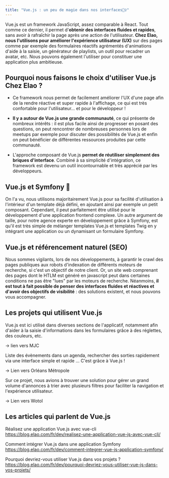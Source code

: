 ```yaml
---
title: "Vue.js : un peu de magie dans nos interfaces🧙‍♀️"
---
```


Vue.js est un framework JavaScript, assez comparable à React. Tout comme ce dernier, il permet d'**obtenir des interfaces fluides et rapides**, sans avoir à rafraîchir la page après une action de l'utilisateur. **Chez Elao, nous l'utilisons pour améliorer l'expérience utilisateur (UX)** sur des pages comme par exemple des formulaires réactifs agrémentés d'animations d'aide à la saisie, un générateur de playlists, un outil pour recadrer un avatar, etc. Nous pouvons également l'utiliser pour constituer une application plus ambitieuse. 

## Pourquoi nous faisons le choix d'utiliser Vue.js Chez Elao ? 

- Ce framework nous permet de facilement améliorer l'UX d'une page afin de la rendre réactive et super rapide à l'affichage, ce qui est très confortable pour l'utilisateur... et pour le développeur !

- **Il y a autour de Vue.js une grande communauté**, ce qui présente de nombreux intérêts : il est plus facile ainsi de progresser en posant des questions, on peut rencontrer de nombreuses personnes lors de meetups par exemple pour discuter des possibilités de Vue.js et enfin on peut bénéficier de différentes ressources produites par cette communauté. 

- L'approche composant de Vue.js **permet de réutiliser simplement des briques d'interface**. Combiné à sa simplicité d'intégration, ce framework est devenu un outil incontournable et très apprécié par les développeurs. 

## Vue.js et Symfony 🤝

On l'a vu, nous utilisons majoritairement Vue.js pour sa facilité d'utilisation à l'intérieur d'un template déjà défini, en ajoutant ainsi par exemple un petit composant. Cependant, il peut parfaitement être utilisé pour le développement d'une application frontend complexe. Un autre argument de taille, pour notre agence experte en développement grâce à Symfony, est qu'il est très simple de mélanger templates Vue.js et templates Twig en y intégrant une application ou un dynamisant un formulaire Symfony. 

## Vue.js et référencement naturel (SEO)

Nous sommes vigilants, lors de nos développements, à garantir le crawl des pages publiques aux robots d'indexation de différents moteurs de recherche, si c'est un objectif de notre client. Or, un site web comprenant des pages dont le HTLM est généré en javascript peut dans certaines conditions ne pas être "lues" par les moteurs de recherche. Néanmoins, **il est tout à fait possible de penser des interfaces fluides et réactives et d'avoir des objectifs de visibilité** : des solutions existent, et nous pouvons vous accompagner.

## Les projets qui utilisent Vue.js

Vue.js est ici utilisé dans diverses sections de l'applicatif, notamment afin d'aider à la saisie d'informations dans les formulaires grâce à des réglettes, des couleurs, etc. 

-> lien vers MJC

Liste des évènements dans un agenda, rechercher des sorties rapidement via une interface simple et rapide ... C'est grâce à Vue.js !

-> Lien vers Orléans Métropole 

Sur ce projet, nous avions à trouver une solution pour gérer un grand volume d'annonces à trier avec plusieurs filtres pour faciliter la navigation et l'expérience utilisateur.

-> Lien vers Wotol

## Les articles qui parlent de Vue.js

Réalisez une application Vue.js avec vue-cli https://blog.elao.com/fr/dev/realisez-une-application-vue-js-avec-vue-cli/

Comment intégrer Vue.js dans une application Symfony https://blog.elao.com/fr/dev/comment-integrer-vue-js-application-symfony/

Pourquoi devriez-vous utiliser Vue.js dans vos projets ? https://blog.elao.com/fr/dev/pourquoi-devriez-vous-utiliser-vue-js-dans-vos-projets/
